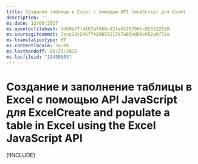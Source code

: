 ```yaml
---
title: Создание таблицы в Excel с помощью API JavaScript для Excel
description: ''
ms.date: 12/08/2017
ms.openlocfilehash: 1d69b77f4107af960cd2fa6520796fc025322920
ms.sourcegitcommit: 7ecc1dc24bf7488b53117d7a83ad60e952a6f7aa
ms.translationtype: HT
ms.contentlocale: ru-RU
ms.lasthandoff: 08/23/2018
ms.locfileid: "19438503"
---
```

# <a name="create-and-populate-a-table-in-excel-using-the-excel-javascript-api"></a><span data-ttu-id="e080e-102">Создание и заполнение таблицы в Excel с помощью API JavaScript для Excel</span><span class="sxs-lookup"><span data-stu-id="e080e-102">Create and populate a table in Excel using the Excel JavaScript API</span></span>

[!INCLUDE[](../includes/excel-tutorial-create-table.md)]
